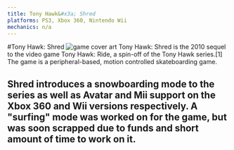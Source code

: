 ```yaml
---
title: Tony Hawk&#x3a; Shred
platforms: PS3, Xbox 360, Nintendo Wii
mechanics: n/a
---
```

#Tony Hawk: Shred
![game cover art](//images.igdb.com/igdb/image/upload/t_thumb/x3pza2gkhufjqaawkkck.jpg "Logo Title Text 1")
Tony Hawk: Shred is the 2010 sequel to the video game Tony Hawk: Ride, a spin-off of the Tony Hawk series.[1] The game is a peripheral-based, motion controlled skateboarding game. 
 
Shred introduces a snowboarding mode to the series as well as Avatar and Mii support on the Xbox 360 and Wii versions respectively. A "surfing" mode was worked on for the game, but was soon scrapped due to funds and short amount of time to work on it.
-
